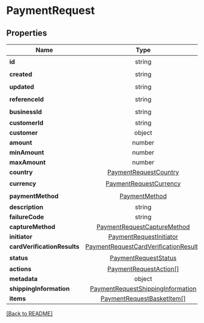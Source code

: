 # PaymentRequest



## Properties

| Name | Type | Required | Description | Examples |
|------------|:-------------:|:-------------:|-------------|:-------------:|
| **id** |string | ☑️ |  | | |
| **created** |string | ☑️ |  | | |
| **updated** |string | ☑️ |  | | |
| **referenceId** |string | ☑️ |  | | |
| **businessId** |string | ☑️ |  | | |
| **customerId** |string |  |  | | |
| **customer** |object |  |  | | |
| **amount** |number |  |  | | |
| **minAmount** |number |  |  | | |
| **maxAmount** |number |  |  | | |
| **country** |[PaymentRequestCountry](PaymentRequestCountry.md) |  |  | | |
| **currency** |[PaymentRequestCurrency](PaymentRequestCurrency.md) | ☑️ |  | | |
| **paymentMethod** |[PaymentMethod](PaymentMethod.md) | ☑️ |  | | |
| **description** |string |  |  | | |
| **failureCode** |string |  |  | | |
| **captureMethod** |[PaymentRequestCaptureMethod](PaymentRequestCaptureMethod.md) |  |  | | |
| **initiator** |[PaymentRequestInitiator](PaymentRequestInitiator.md) |  |  | | |
| **cardVerificationResults** |[PaymentRequestCardVerificationResults](PaymentRequestCardVerificationResults.md) |  |  | | |
| **status** |[PaymentRequestStatus](PaymentRequestStatus.md) | ☑️ |  | | |
| **actions** |[PaymentRequestAction[]](PaymentRequestAction.md) |  |  | | |
| **metadata** |object |  |  | | |
| **shippingInformation** |[PaymentRequestShippingInformation](PaymentRequestShippingInformation.md) |  |  | | |
| **items** |[PaymentRequestBasketItem[]](PaymentRequestBasketItem.md) |  |  | | |



[[Back to README]](../../README.md)